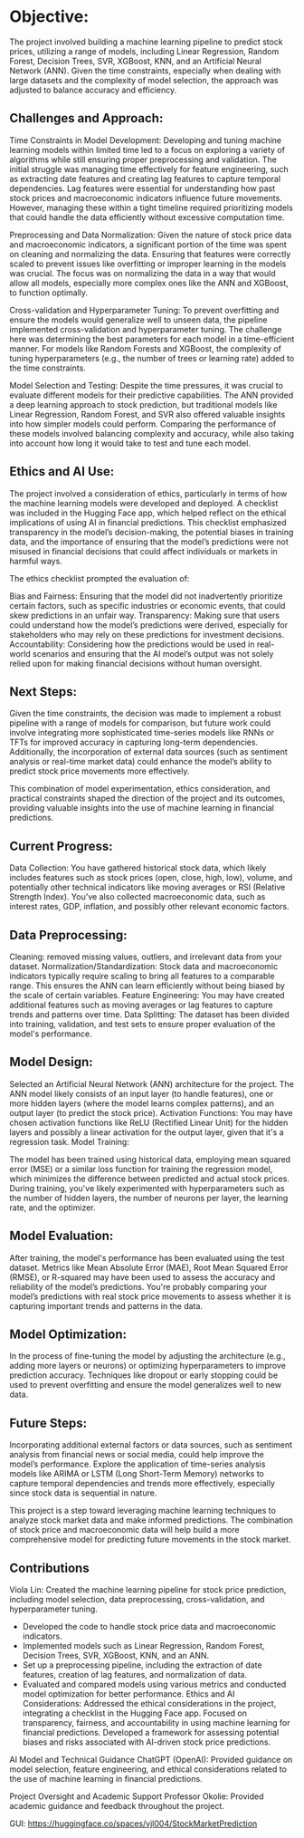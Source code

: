 # Objective:
The project involved building a machine learning pipeline to predict stock prices, utilizing a range of models, including Linear Regression, Random Forest, Decision Trees, SVR, XGBoost, KNN, and an Artificial Neural Network (ANN). Given the time constraints, especially when dealing with large datasets and the complexity of model selection, the approach was adjusted to balance accuracy and efficiency.

## Challenges and Approach:
Time Constraints in Model Development: Developing and tuning machine learning models within limited time led to a focus on exploring a variety of algorithms while still ensuring proper preprocessing and validation. The initial struggle was managing time effectively for feature engineering, such as extracting date features and creating lag features to capture temporal dependencies. Lag features were essential for understanding how past stock prices and macroeconomic indicators influence future movements. However, managing these within a tight timeline required prioritizing models that could handle the data efficiently without excessive computation time.

Preprocessing and Data Normalization: Given the nature of stock price data and macroeconomic indicators, a significant portion of the time was spent on cleaning and normalizing the data. Ensuring that features were correctly scaled to prevent issues like overfitting or improper learning in the models was crucial. The focus was on normalizing the data in a way that would allow all models, especially more complex ones like the ANN and XGBoost, to function optimally.

Cross-validation and Hyperparameter Tuning: To prevent overfitting and ensure the models would generalize well to unseen data, the pipeline implemented cross-validation and hyperparameter tuning. The challenge here was determining the best parameters for each model in a time-efficient manner. For models like Random Forests and XGBoost, the complexity of tuning hyperparameters (e.g., the number of trees or learning rate) added to the time constraints.

Model Selection and Testing: Despite the time pressures, it was crucial to evaluate different models for their predictive capabilities. The ANN provided a deep learning approach to stock prediction, but traditional models like Linear Regression, Random Forest, and SVR also offered valuable insights into how simpler models could perform. Comparing the performance of these models involved balancing complexity and accuracy, while also taking into account how long it would take to test and tune each model.

## Ethics and AI Use:
The project involved a consideration of ethics, particularly in terms of how the machine learning models were developed and deployed. A checklist was included in the Hugging Face app, which helped reflect on the ethical implications of using AI in financial predictions. This checklist emphasized transparency in the model’s decision-making, the potential biases in training data, and the importance of ensuring that the model’s predictions were not misused in financial decisions that could affect individuals or markets in harmful ways.

The ethics checklist prompted the evaluation of:

Bias and Fairness: Ensuring that the model did not inadvertently prioritize certain factors, such as specific industries or economic events, that could skew predictions in an unfair way.
Transparency: Making sure that users could understand how the model’s predictions were derived, especially for stakeholders who may rely on these predictions for investment decisions.
Accountability: Considering how the predictions would be used in real-world scenarios and ensuring that the AI model’s output was not solely relied upon for making financial decisions without human oversight.

## Next Steps:
Given the time constraints, the decision was made to implement a robust pipeline with a range of models for comparison, but future work could involve integrating more sophisticated time-series models like RNNs or TFTs for improved accuracy in capturing long-term dependencies. Additionally, the incorporation of external data sources (such as sentiment analysis or real-time market data) could enhance the model’s ability to predict stock price movements more effectively.

This combination of model experimentation, ethics consideration, and practical constraints shaped the direction of the project and its outcomes, providing valuable insights into the use of machine learning in financial predictions.

## Current Progress:
Data Collection: You have gathered historical stock data, which likely includes features such as stock prices (open, close, high, low), volume, and potentially other technical indicators like moving averages or RSI (Relative Strength Index). You've also collected macroeconomic data, such as interest rates, GDP, inflation, and possibly other relevant economic factors.

## Data Preprocessing:
Cleaning:  removed missing values, outliers, and irrelevant data from your dataset.
Normalization/Standardization: Stock data and macroeconomic indicators typically require scaling to bring all features to a comparable range. This ensures the ANN can learn efficiently without being biased by the scale of certain variables.
Feature Engineering: You may have created additional features such as moving averages or lag features to capture trends and patterns over time.
Data Splitting: The dataset has been divided into training, validation, and test sets to ensure proper evaluation of the model's performance.

## Model Design:
Selected an Artificial Neural Network (ANN) architecture for the project. The ANN model likely consists of an input layer (to handle features), one or more hidden layers (where the model learns complex patterns), and an output layer (to predict the stock price).
Activation Functions: You may have chosen activation functions like ReLU (Rectified Linear Unit) for the hidden layers and possibly a linear activation for the output layer, given that it's a regression task.
Model Training:

The model has been trained using historical data, employing mean squared error (MSE) or a similar loss function for training the regression model, which minimizes the difference between predicted and actual stock prices.
During training, you've likely experimented with hyperparameters such as the number of hidden layers, the number of neurons per layer, the learning rate, and the optimizer.

## Model Evaluation:
After training, the model's performance has been evaluated using the test dataset. Metrics like Mean Absolute Error (MAE), Root Mean Squared Error (RMSE), or R-squared may have been used to assess the accuracy and reliability of the model’s predictions.
You're probably comparing your model’s predictions with real stock price movements to assess whether it is capturing important trends and patterns in the data.

## Model Optimization:
In the process of fine-tuning the model by adjusting the architecture (e.g., adding more layers or neurons) or optimizing hyperparameters to improve prediction accuracy.
Techniques like dropout or early stopping could be used to prevent overfitting and ensure the model generalizes well to new data.

## Future Steps:
Incorporating additional external factors or data sources, such as sentiment analysis from financial news or social media, could help improve the model’s performance.
Explore the application of time-series analysis models like ARIMA or LSTM (Long Short-Term Memory) networks to capture temporal dependencies and trends more effectively, especially since stock data is sequential in nature.

This project is a step toward leveraging machine learning techniques to analyze stock market data and make informed predictions. The combination of stock price and macroeconomic data will help build a more comprehensive model for predicting future movements in the stock market.

## Contributions
Viola Lin: Created the machine learning pipeline for stock price prediction, including model selection, data preprocessing, cross-validation, and hyperparameter tuning.
 - Developed the code to handle stock price data and macroeconomic indicators.
 - Implemented models such as Linear Regression, Random Forest, Decision Trees, SVR, XGBoost, KNN, and an ANN.
 - Set up a preprocessing pipeline, including the extraction of date features, creation of lag features, and normalization of data.
 - Evaluated and compared models using various metrics and conducted model optimization for better performance.
Ethics and AI Considerations: Addressed the ethical considerations in the project, integrating a checklist in the Hugging Face app. Focused on transparency, fairness, and accountability in using machine learning for financial predictions. Developed a framework for assessing potential biases and risks associated with AI-driven stock price predictions.

AI Model and Technical Guidance
ChatGPT (OpenAI): Provided guidance on model selection, feature engineering, and ethical considerations related to the use of machine learning in financial predictions.

Project Oversight and Academic Support
Professor Okolie: Provided academic guidance and feedback throughout the project.

GUI: https://huggingface.co/spaces/vjl004/StockMarketPrediction
